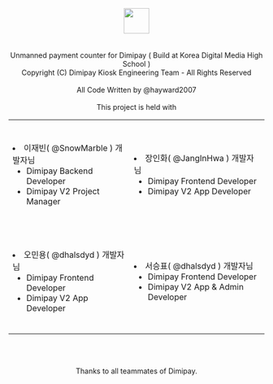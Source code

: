 <br/><br/>
<p align="center">
  <img src="https://user-images.githubusercontent.com/69508345/188128317-10c5ce36-47a9-4787-904e-6c87986db6dd.svg" height="50px"><br/><br/><br/>
Unmanned payment counter for Dimipay ( Build at Korea Digital Media High School )<br/>
Copyright (C) Dimipay Kiosk Engineering Team - All Rights Reserved<br/><br/>
All Code Written by @hayward2007<br/><br/>
This project is held with<br/>
</p>
<table align=center>
    <tr>
        <td>
            <br/><br/>
            <li>이재빈( @SnowMarble ) 개발자님
                <ul>
                    <li>Dimipay Backend Developer</li>
                    <li>Dimipay V2 Project Manager</li>
                </ul>
            </li>
            <br/>
        </td>
        <td>
            <br/><br/>
            <li>장인화( @JangInHwa ) 개발자님
                <ul>
                    <li>Dimipay Frontend Developer</li>
                    <li>Dimipay V2 App Developer</li>
                </ul>
            </li>
            <br/>
        </td>
    </tr>
    <tr>
        <td>
            <br/><br/>
            <li>오민용( @dhalsdyd ) 개발자님 
                <ul>
                    <li>Dimipay Frontend Developer</li>
                    <li>Dimipay V2 App Developer</li>
                </ul>
            </li>
            <br/>
        </td>
        <td>
            <br/><br/>
            <li>서승표( @dhalsdyd ) 개발자님
                <ul>
                    <li>Dimipay Frontend Developer</li>
                    <li>Dimipay V2 App & Admin Developer</li>
                </ul>
            </li>
            <br/>
        </td>
    </tr>
<table>
<br/>
<br/>
<p align="center">Thanks to all teammates of Dimipay.</p>
